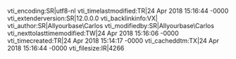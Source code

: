 vti_encoding:SR|utf8-nl
vti_timelastmodified:TR|24 Apr 2018 15:16:44 -0000
vti_extenderversion:SR|12.0.0.0
vti_backlinkinfo:VX|
vti_author:SR|Allyourbase\\Carlos
vti_modifiedby:SR|Allyourbase\\Carlos
vti_nexttolasttimemodified:TW|24 Apr 2018 15:16:06 -0000
vti_timecreated:TR|24 Apr 2018 15:14:17 -0000
vti_cacheddtm:TX|24 Apr 2018 15:16:44 -0000
vti_filesize:IR|4266
